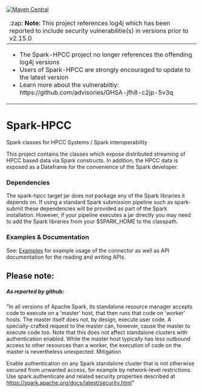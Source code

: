 [![Maven Central](https://maven-badges.herokuapp.com/maven-central/org.hpccsystems/spark-hpcc/badge.svg?subject=spark-hpcc)](https://maven-badges.herokuapp.com/maven-central/org.hpccsystems/spark-hpcc)

<table>
  <thead>
    <tr>
      <td align="left">
        :zap: <b>Note:</b> This project references log4j which has been reported to include security vulnerabilitie(s) in versions prior to v2.15.0
      </td>
    </tr>
  </thead>

  <tbody>
    <tr>
      <td>
        <ul>
          <li>The Spark-HPCC project no longer references the offending log4j versions</li>
          <li>Users of Spark-HPCC are strongly encouraged to update to the latest version</li>
          <li>Learn more about the vulnerabiltiy: https://github.com/advisories/GHSA-jfh8-c2jp-5v3q</li>
        </ul>
      </td>
    </tr>
  </tbody>
</table>

# Spark-HPCC
Spark classes for HPCC Systems / Spark interoperability

This project contains the classes which expose distributed
streaming of HPCC based data via Spark constructs. In addition,
the HPCC data is exposed as a Dataframe for the convenience of the Spark developer.

### Dependencies
The spark-hpcc target jar does not package any of the Spark libraries it depends on.
If using a standard Spark submission pipeline such as spark-submit these dependencies will be provided as part of the Spark installation.
However, if your pipeline executes a jar directly you may need to add the Spark libraries from your $SPARK_HOME to the classpath.

### Examples & Documentation
See: [Examples](https://github.com/hpcc-systems/hpcc4j/tree/master/spark-hpcc/Examples) for example usage of the connector as well as API documentation for the reading and writing APIs.

## Please note:
##### As reported by github:

"In all versions of Apache Spark, its standalone resource manager accepts code to execute on a 'master' host, that then runs that code on 'worker' hosts. The master itself does not, by design, execute user code. A specially-crafted request to the master can, however, cause the master to execute code too. Note that this does not affect standalone clusters with authentication enabled. While the master host typically has less outbound access to other resources than a worker, the execution of code on the master is nevertheless unexpected.
Mitigation

Enable authentication on any Spark standalone cluster that is not otherwise secured from unwanted access, for example by network-level restrictions. Use spark.authenticate and related security properties described at https://spark.apache.org/docs/latest/security.html"

